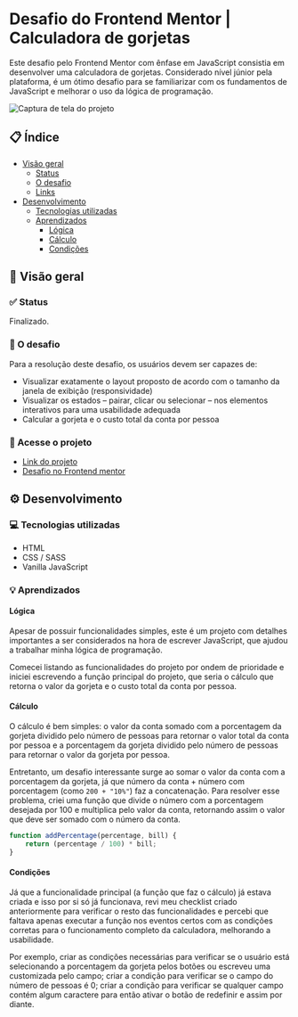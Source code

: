# Desafio do Frontend Mentor | Calculadora de gorjetas

Este desafio pelo Frontend Mentor com ênfase em JavaScript consistia em desenvolver uma calculadora de gorjetas. Considerado nível júnior pela plataforma, é um ótimo desafio para se familiarizar com os fundamentos de JavaScript e melhorar o uso da lógica de programação.

![Captura de tela do projeto](https://user-images.githubusercontent.com/72027449/170118302-e57610ac-e739-4376-b3e5-df825305e4d9.png)

## 📋 Índice

* [Visão geral](#-visão-geral)
    * [Status](#-status)
    * [O desafio](#-o-desafio)
    * [Links](#-acesse-o-projeto)
* [Desenvolvimento](#%EF%B8%8F-desenvolvimento)
    * [Tecnologias utilizadas](#-tecnologias-utilizadas)
    * [Aprendizados](#-aprendizados)
        * [Lógica](#lógica)
        * [Cálculo](#cálculo)
        * [Condições](#condições)

## 🔎 Visão geral

### ✅ Status

Finalizado.

### 🏁 O desafio

Para a resolução deste desafio, os usuários devem ser capazes de:

* Visualizar exatamente o layout proposto de acordo com o tamanho da janela de exibição (responsividade)
* Visualizar os estados – pairar, clicar ou selecionar – nos elementos interativos para uma usabilidade adequada
* Calcular a gorjeta e o custo total da conta por pessoa

### 🔗 Acesse o projeto

* [Link do projeto](https://leo-henrique.github.io/calculadora-de-gorjetas/)
* [Desafio no Frontend mentor](https://www.frontendmentor.io/challenges/tip-calculator-app-ugJNGbJUX)

## ⚙️ Desenvolvimento

### 💻 Tecnologias utilizadas

* HTML
* CSS / SASS
* Vanilla JavaScript

### 💡 Aprendizados

#### Lógica

Apesar de possuir funcionalidades simples, este é um projeto com detalhes importantes a ser considerados na hora de escrever JavaScript, que ajudou a trabalhar minha lógica de programação. 

Comecei listando as funcionalidades do projeto por ondem de prioridade e iniciei escrevendo a função principal do projeto, que seria o cálculo que retorna o valor da gorjeta e o custo total da conta por pessoa.

#### Cálculo

O cálculo é bem simples: o valor da conta somado com a porcentagem da gorjeta dividido pelo número de pessoas para retornar o valor total da conta por pessoa e a porcentagem da gorjeta dividido pelo número de pessoas para retornar o valor da gorjeta por pessoa.

Entretanto, um desafio interessante surge ao somar o valor da conta com a porcentagem da gorjeta, já que número da conta + número com porcentagem (como `200 + "10%"`) faz a concatenação. Para resolver esse problema, criei uma função que divide o número com a porcentagem desejada por 100 e multiplica pelo valor da conta, retornando assim o valor que deve ser somado com o número da conta.

```js
function addPercentage(percentage, bill) {
    return (percentage / 100) * bill;
}
```

#### Condições

Já que a funcionalidade principal (a função que faz o cálculo) já estava criada e isso por si só já funcionava, revi meu checklist criado anteriormente para verificar o resto das funcionalidades e percebi que faltava apenas executar a função nos eventos certos com as condições corretas para o funcionamento completo da calculadora, melhorando a usabilidade. 

Por exemplo, criar as condições necessárias para verificar se o usuário está selecionando a porcentagem da gorjeta pelos botões ou escreveu uma customizada pelo campo; criar a condição para verificar se o campo do número de pessoas é 0; criar a condição para verificar se qualquer campo contém algum caractere para então ativar o botão de redefinir e assim por diante.